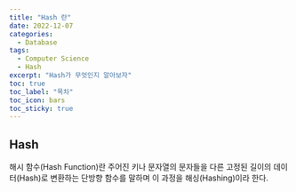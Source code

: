 ```yaml
---
title: "Hash 란"
date: 2022-12-07
categories:
  - Database
tags:
  - Computer Science
  - Hash
excerpt: "Hash가 무엇인지 알아보자"
toc: true
toc_label: "목차"
toc_icon: bars
toc_sticky: true
---
```


## Hash

해시 함수(Hash Function)란 주어진 키나 문자열의 문자들을 다른 고정된 길이의 데이터(Hash)로 변환하는 단방향 함수를 말하며 이 과정을 해싱(Hashing)이라 한다. 